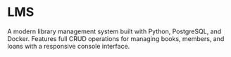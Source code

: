 # LMS
A modern library management system built with Python, PostgreSQL, and Docker. Features full CRUD operations for managing books, members, and loans with a responsive console interface.
